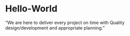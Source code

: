 # Hello-World
“We are here to deliver every project on time with Quality design/development and appropriate planning.”
